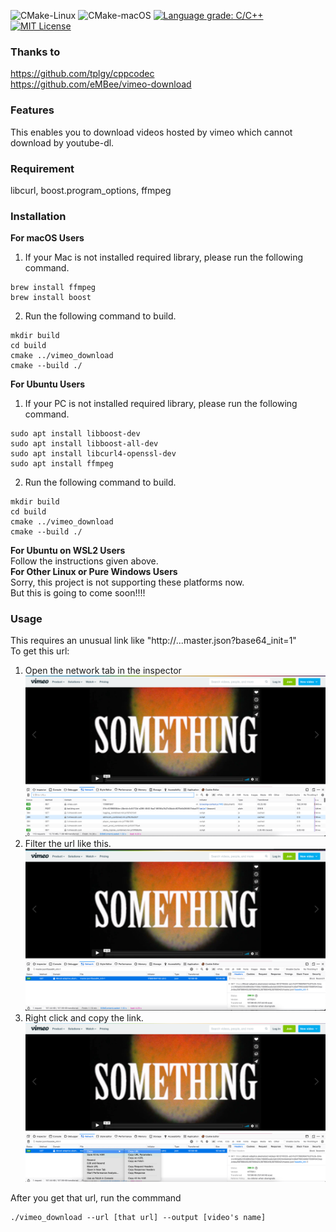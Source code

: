 ![CMake-Linux](https://github.com/MitsukiGoto/DownloadVimeo/workflows/CMake-Linux/badge.svg)
![CMake-macOS](https://github.com/MitsukiGoto/DownloadVimeo/workflows/CMake-macOS/badge.svg)
[![Language grade: C/C++](https://img.shields.io/lgtm/grade/cpp/g/MitsukiGoto/DownloadVimeo.svg?logo=lgtm&logoWidth=18)](https://lgtm.com/projects/g/MitsukiGoto/DownloadVimeo/context:cpp)
[![MIT License](http://img.shields.io/badge/license-MIT-blue.svg?style=flat)](LICENSE)
### Thanks to
https://github.com/tplgy/cppcodec \
https://github.com/eMBee/vimeo-download
### Features
This enables you to download videos hosted by vimeo which cannot download by youtube-dl.
### Requirement
libcurl, boost.program_options, ffmpeg
### Installation
**For macOS Users**
1. If your Mac is not installed required library, please run the following command.
```
brew install ffmpeg
brew install boost
``` 
2.  Run the following command to build.
```
mkdir build
cd build
cmake ../vimeo_download
cmake --build ./
```
**For Ubuntu Users**
1. If your PC is not installed required library, please run the following command.
```
sudo apt install libboost-dev
sudo apt install libboost-all-dev
sudo apt install libcurl4-openssl-dev
sudo apt install ffmpeg
``` 
2.  Run the following command to build.
```
mkdir build
cd build
cmake ../vimeo_download
cmake --build ./
```
**For Ubuntu on WSL2 Users** \
Follow the instructions given above. \
**For Other Linux or Pure Windows Users** \
Sorry, this project is not supporting these platforms now. \
But this is going to come soon!!!!
### Usage
This requires an unusual link like "http://...master.json?base64_init=1" \
To get this url:
1. Open the network tab in the inspector
![image1](images/image1.png)
2. Filter the url like this.
![image2](images/image2.png)
3. Right click and copy the link.
![image3](images/image3.png)

After you get that url, run the commmand 
```
./vimeo_download --url [that url] --output [video's name]
```
